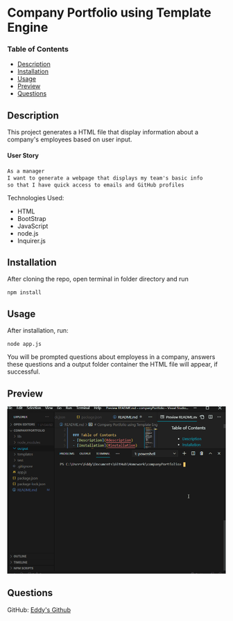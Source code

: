# Company Portfolio using Template Engine

### Table of Contents
- [Description](#description)
- [Installation](#installation)
- [Usage](#usage)
- [Preview](#preview)
- [Questions](#questions)

## Description
This project generates a HTML file that display information about a company's employees based on user input.
#### User Story
```
As a manager
I want to generate a webpage that displays my team's basic info
so that I have quick access to emails and GitHub profiles
```
Technologies Used:
- HTML
- BootStrap
- JavaScript
- node.js
- Inquirer.js


## Installation
After cloning the repo, open terminal in folder directory and run

```
npm install
```


## Usage
After installation, run: 
```
node app.js
```
You will be prompted questions about employess in a company, answers these questions and a output folder container the HTML file will appear, if successful.


## Preview 
![Preview](preview.gif)
## Questions
GitHub: [Eddy's Github](https://github.com/eddyangang)





